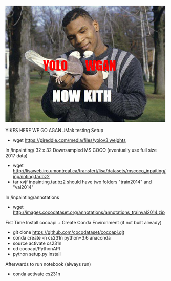 ![kith](https://github.com/eldrickm/cs231n-finalproject-gan/blob/master/hUNAo-1.png)

YIKES HERE WE GO AGAN
JMak testing
Setup
- wget https://pjreddie.com/media/files/yolov3.weights

In /inpainting/
32 x 32 Downsampled MS COCO (eventually use full size 2017 data)
- wget http://lisaweb.iro.umontreal.ca/transfert/lisa/datasets/mscoco_inpaiting/inpainting.tar.bz2 
- tar xvjf inpainting.tar.bz2
should have two folders "train2014" and "val2014"

In /inpainting/annotations
- wget http://images.cocodataset.org/annotations/annotations_trainval2014.zip

Fist Time Install cocoapi + Create Conda Environment (if not built already)
- git clone https://github.com/cocodataset/cocoapi.git
- conda create -n cs231n python=3.6 anaconda
- source activate cs231n
- cd cocoapi/PythonAPI
- python setup.py install

Afterwards to run notebook (always run)
- conda activate cs231n

